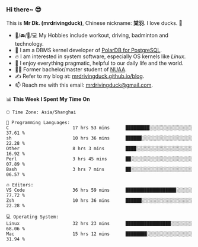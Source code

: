### Hi there~ 😎

This is **Mr Dk. (mrdrivingduck)**, Chinese nickname: **棠羽**. I love ducks. 🦆

- 💪/🚘/🏸/💻 My Hobbies include workout, driving, badminton and technology.
- 🍊 I am a DBMS kernel developer of [PolarDB for PostgreSQL](https://github.com/ApsaraDB/PolarDB-for-PostgreSQL).
- 🔥 I am interested in system software, especially OS kernels like *Linux*.
- 🔧 I enjoy everything pragmatic, helpful to our daily life and the world.
- 👨‍🎓 Former bachelor/master student of [NUAA](https://en.wikipedia.org/wiki/Nanjing_University_of_Aeronautics_and_Astronautics).
- ✍ Refer to my blog at: [mrdrivingduck.github.io/blog](https://mrdrivingduck.github.io/blog/).
- 📫 Reach me with this email: [mrdrivingduck@gmail.com](mailto:mrdrivingduck@gmail.com).

<!--START_SECTION:waka-->
📊 **This Week I Spent My Time On** 

```text
🕑︎ Time Zone: Asia/Shanghai

💬 Programming Languages: 
C                        17 hrs 53 mins      █████████░░░░░░░░░░░░░░░░   37.61 % 
sh                       10 hrs 36 mins      ██████░░░░░░░░░░░░░░░░░░░   22.28 % 
Other                    8 hrs 3 mins        ████░░░░░░░░░░░░░░░░░░░░░   16.92 % 
Perl                     3 hrs 45 mins       ██░░░░░░░░░░░░░░░░░░░░░░░   07.89 % 
Bash                     3 hrs 7 mins        ██░░░░░░░░░░░░░░░░░░░░░░░   06.57 % 

🔥 Editors: 
VS Code                  36 hrs 59 mins      ███████████████████░░░░░░   77.72 % 
Zsh                      10 hrs 36 mins      ██████░░░░░░░░░░░░░░░░░░░   22.28 % 

💻 Operating System: 
Linux                    32 hrs 23 mins      █████████████████░░░░░░░░   68.06 % 
Mac                      15 hrs 12 mins      ████████░░░░░░░░░░░░░░░░░   31.94 % 
```


<!--END_SECTION:waka-->

<!-- ![Mr Dk.'s GitHub Stats](https://github-readme-stats.vercel.app/api?username=mrdrivingduck&count_private&show_icons=true&theme=buefy) -->

<!-- ![Most Used Languages](https://github-readme-stats.vercel.app/api/top-langs/?username=mrdrivingduck&exclude_repo=mips32-CPU,snort-tcp-socket&theme=buefy&layout=compact&langs_count=10) -->


<!--
**mrdrivingduck/mrdrivingduck** is a ✨ _special_ ✨ repository because its `README.md` (this file) appears on your GitHub profile.

Here are some ideas to get you started:

- 🔭 I’m currently working on ...
- 🌱 I’m currently learning ...
- 👯 I’m looking to collaborate on ...
- 🤔 I’m looking for help with ...
- 💬 Ask me about ...
- 📫 How to reach me: ...
- 😄 Pronouns: ...
- ⚡ Fun fact: ...
-->

